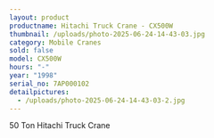 ```yaml
---
layout: product
productname: Hitachi Truck Crane - CX500W
thumbnail: /uploads/photo-2025-06-24-14-43-03.jpg
category: Mobile Cranes
sold: false
model: CX500W
hours: "-"
year: "1998"
serial_no: 7AP000102
detailpictures:
  - /uploads/photo-2025-06-24-14-43-03-2.jpg
---
```

50 Ton Hitachi Truck Crane